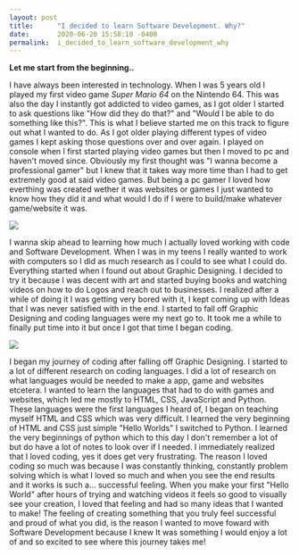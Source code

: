 ```yaml
---
layout: post
title:      "I decided to learn Software Development. Why?"
date:       2020-06-20 15:58:10 -0400
permalink:  i_decided_to_learn_software_development_why
---
```



**Let me start from the beginning..**

I have always been interested in technology. When I was 5 years old I played my first video game *Super Mario 64* on the Nintendo 64. This was also the day I instantly got addicted to video games, as I got older I started to ask questions like "How did they do that?" and "Would I be able to do something like this?". This is what I believe started me on this track to figure out what I wanted to do. As I got older playing different types of video games I kept asking those questions over and over again. I played on console when I first started playing video games but then I moved to pc and haven't moved since. Obviously my first thought was "I wanna become a professional gamer" but I knew that it takes way more time than I had to get extremely good at said video games. But being a pc gamer I loved how everthing was created wether it was websites or games I just wanted to know how they did it and what would I do if I were to build/make whatever game/website it was.

![](https://media.gamestop.com/i/gamestop/10122934/Nintendo-64-Black?$pdp$http://)

I wanna skip ahead to learning how much I actually loved working with code and Software Development. When I was in my teens I really wanted to work with computers so I did as much research as I could to see what I could do. Everything started when I found out about Graphic Designing. I decided to try it because I was decent with art and started buying books and watching videos on how to do Logos and reach out to businesses. I realized after a while of doing it I was getting very bored with it, I kept coming up with Ideas that I was never satisfied with in the end. I started to fall off Graphic Designing and coding languages were my next go to. It took me a while to finally put time into it but once I got that time I began coding.

![](https://s30776.pcdn.co/wp-content/uploads/2020/04/AdobeStock_305233591.jpeg)

I began my journey of coding after falling off Graphic Designing. I started to a lot of different research on coding languages. I did a lot of research on what languages would be needed to make a app, game and websites etcetera. I wanted to learn the languages that had to do with games and websites, which led me mostly to HTML, CSS, JavaScript and Python. These languages were the first languages I heard of, I began on teaching myself HTML and CSS which was very difficult. I learned the very beginning of HTML and CSS just simple "Hello Worlds" I switched to Python. I learned the very beginnings of python which to this day I don't remember a lot of but do have a lot of notes to look over if I needed. I immediately realized that I loved coding, yes it does get very frustrating. The reason I loved coding so much was because I was constantly thinking, constantly problem solving which is what I loved so much and when you see the end results and it works is such a... successful feeling. When you make your first "Hello World" after hours of trying and watching videos it feels so good to visually see your creation, I loved that feeling and had so many ideas that I wanted to make! The feeling of creating something that you truly feel successful and proud of what you did, is the reason I wanted to move foward with Software Development because I knew It was something I would enjoy a lot of and so excited to see where this journey takes me!
